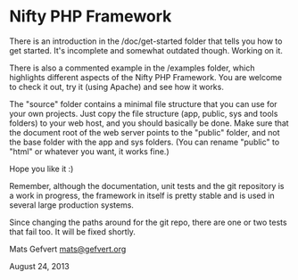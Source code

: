 Nifty PHP Framework
===================

There is an introduction in the /doc/get-started folder that tells you how to get started.
It's incomplete and somewhat outdated though. Working on it.

There is also a commented example in the /examples folder, which highlights different aspects of the Nifty PHP Framework. You are welcome to check it out, try it (using Apache) and see how it works.

The "source" folder contains a minimal file structure that you can use for your own projects. Just copy the file structure (app, public, sys and tools folders) to your web host, and you should basically be done. Make sure that the document root of the web server points to the "public" folder, and not the base folder with the app and sys folders. (You can rename "public" to "html" or whatever you want, it works fine.)
  
Hope you like it :)

Remember, although the documentation, unit tests and the git repository is a work in progress, the framework in itself is pretty stable and is used in several large production systems.

Since changing the paths around for the git repo, there are one or two tests that fail too. It will be fixed shortly.


Mats Gefvert
mats@gefvert.org

August 24, 2013

